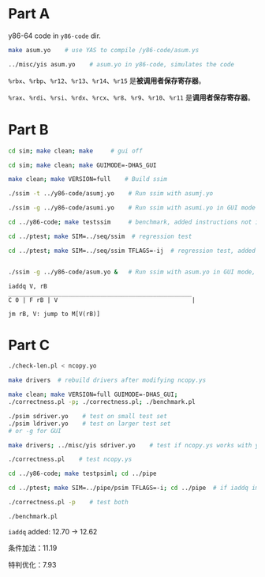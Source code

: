# Part A

y86-64 code in `y86-code` dir.

```bash
make asum.yo    # use YAS to compile /y86-code/asum.ys

../misc/yis asum.yo    # asum.yo in y86-code, simulates the code
```

`%rbx`、`%rbp`、`%r12`、`%r13`、`%r14`、`%r15` 是**被调用者保存寄存器**。

`%rax`、`%rdi`、`%rsi`、`%rdx`、`%rcx`、`%r8`、`%r9`、`%r10`、`%r11` 是**调用者保存寄存器**。

# Part B

```bash
cd sim; make clean; make     # gui off

cd sim; make clean; make GUIMODE=-DHAS_GUI

make clean; make VERSION=full    # Build ssim

./ssim -t ../y86-code/asumj.yo    # Run ssim with asumj.yo

./ssim -g ../y86-code/asumi.yo    # Run ssim with asumi.yo in GUI mode

cd ../y86-code; make testssim     # benchmark, added instructions not included

cd ../ptest; make SIM=../seq/ssim  # regression test

cd ../ptest; make SIM=../seq/ssim TFLAGS=-ij  # regression test, added instructions included


./ssim -g ../y86-code/asum.yo &   # Run ssim with asum.yo in GUI mode, in background
```

```
iaddq V, rB 
____________________________________________________ 
C 0 | F rB | V                                      |

jm rB, V: jump to M[V(rB)]

```

# Part C

```bash
./check-len.pl < ncopy.yo

make drivers  # rebuild drivers after modifying ncopy.ys

make clean; make VERSION=full GUIMODE=-DHAS_GUI; 
./correctness.pl -p; ./correctness.pl; ./benchmark.pl

./psim sdriver.yo    # test on small test set
./psim ldriver.yo    # test on larger test set
# or -g for GUI

make drivers; ../misc/yis sdriver.yo    # test if ncopy.ys works with yis

./correctness.pl    # test ncopy.ys

cd ../y86-code; make testpsiml; cd ../pipe

cd ../ptest; make SIM=../pipe/psim TFLAGS=-i; cd ../pipe  # if iaddq implemented

./correctness.pl -p    # test both

./benchmark.pl
```

`iaddq` added: 12.70 -> 12.62

条件加法：11.19

特判优化：7.93